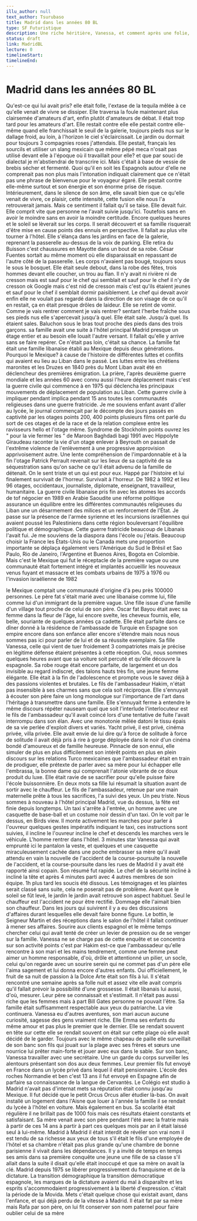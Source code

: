 ```yaml
---
illu_author: null
text_author: Tsurubaso
title: Madrid dans les années 80 BL 
type: SF Futuristique
description: Une riche héritière, Vanessa, et comment après une folie, elle doit rejoindre...
status: draft
link: MadridBL
lecture: 0
timelineStart: 
timelineEnd: 
---
```


# Madrid dans les années 80 BL





Qu'est-ce qui lui avait pris? elle était folle, l'extase de la tequila mêlée à ce qu'elle venait de vivre se dissiper. Elle traversa la foule maintenant plus clairsemée d'amateurs d'art, enfin plutôt d'amateurs de débat. Il était trop tard pour les amateurs d'art. Elle restait contre elle elle pestait contre elle-même quand elle franchissait le seuil de la galerie, toujours pieds nus sur le dallage froid, au loin, à l'horizon le ciel s'éclaircissait. Le jardin ou dormait pour toujours 3 compagnies roses j'attendais. Elle pestait, français les sourcils et utiliser un slang mexicain que même pépé meca n'osait pas utilisé devant elle à l'époque où il travaillait pour elle? et que par souci de dialectal je m'abstiendrai de transcrire ici. Mais c'était à base de vessie de brebis sécher et fermenté. Quoi qu'il en soit les Espagnols autour d'elle ne comprenait pas non plus mais l'intonation indiquait clairement que ce n'était pas une phrase de bienvenue pour le voyageur égaré. Elle pestait contre elle-même surtout et son énergie et son énorme prise de risque. Intérieurement, dans le silence de son âme, elle savait bien que ce qu'elle venait de vivre, ce plaisir, cette intensité, cette fusion elle nous l'a retrouverait jamais. Mais ce sentiment il fallait qu'il se taise. Elle devait fuir. Elle comprit vite que personne ne l'avait suivie jusqu'ici. Toutefois sans en avoir le moindre sans en avoir la moindre certitude. Encore quelques heures et le soleil se lèverait sur les corps. Il serait découvert et sa famille risquerait d'être mise en cause points des ennuis en perspective. Il fallait au plus vite
tourner à l'hôtel. Elle s'élança dans les jardins en face de la galerie, reprenant la passerelle au-dessus de la voix de parking. Elle retira du Buisson c'est chaussures en Mayotte dans un bout de sa robe. César Fuentes sortait au même moment où elle disparaissait en repassant de l'autre côté de la passerelle. Les corps n'avaient pas bougé, toujours sous le sous le bosquet. Elle était seule debout, dans la robe des fêtes, trois hommes devant elle coucher, un trou au flan. Il n'y avait ni rivière ni de cresson mais est sauf pour le chef qui semblait et sauf pour le chef il n'y de cresson ok Google mais c'est nid de cresson mais c'est qu'ils étaient jeunes et sauf pour le chef il semblait dormir paisiblement. Le chef qui devait avoir enfin elle ne voulait pas regardé dans la direction de son visage de ce qu'il en restait, ça en était presque drôles de laideur. Elle se retint de vomir. Comme je vais rentrer comment je vais rentrer? sentant l'herbe fraîche sous ses pieds nus elle s'apercevait jusqu'à quel. Elle était sale. Jusqu'à quel. Ils étaient sales. Baluchon sous le bras tout proche des pieds dans des trois garçons. 
sa famille avait une suite à l'hôtel principal Madrid presque un étage entier et au besoin elle louait l'autre versant. Il fallait qu'elle y arrive sans se faire repérer. Ce n'était pas loin, c'était sa chance. La famille fat était une famille libanaise établi au Mexique depuis deux générations. Pourquoi le Mexique? à cause de l'histoire de différentes luttes et conflits qui avaient eu lieu au Liban dans le passé. Les luttes entre les chrétiens maronites et les Druzes en 1840 près du Mont Liban avait été en déclencheur des premières émigration. La prière, l'après deuxième guerre mondiale et les années 60 avec connu aussi l'heure déplacement mais c'est la guerre civile qui commence à en 1975 qui déclencha les principaux mouvements de déplacement de population au Liban. Cette guerre civile à impliquer pendant implica pendant 15 ans toutes les communautés religieuses dans une guerre fratricide. Je me souviens enfant avant d'aller au lycée, le journal commençait par le décompte des jours passés en captivité par les otages points 200, 400 points plusieurs films ont parlé du sort de ces otages et de la race et de la relation complexe entre les ravisseurs hello et l'otage même. Syndrome de Stockholm points ouvrez les " pour la vie fermer les " de Maroon Baghdadi bagi 1991 avec Hippolyte Giraudeau raconter la vie d'un otage enlever à Beyrouth on passait de l'extrême violence de l'enlèvement à une progressive approvision apprivoisement
autre. Une lente compréhension de l'impardonnable et à la fin l'otage Patrick Perrault revenait sur les lieux de sa captivité de sa séquestration sans qu'on sache ce qu'il était advenu de la famille de détenait. On le sent triste et un qui est pour eux. Happé par l'histoire et lui finalement survivait de l'horreur. Survivait à l'horreur. De 1982 à 1992 et lieu 96 otages, occidentaux, journaliste, diplomate, enseignant, travailleur, humanitaire. La guerre civile libanaise pris fin avec les atomes les accords de tof négocier en 1989 en Arabie Saoudite une réforme politique assurance un équilibre entre les différentes communautés religieuses du Liban une un désarmement des milices et un renforcement de l'État. Je passe sur la présence de l'armée syrienne et les incursions israéliennes qui avaient poussé les Palestiniens dans cette région bouleversant l'équilibre politique et démographique. Cette guerre fratricide beaucoup de Libanais l'avait fui. Je me souviens de la diaspora dans l'école ou j'étais. Beaucoup choisir la France les États-Unis ou le Canada mets une proportion importante se déplaça également vers l'Amérique du Sud le Brésil et Sao Paulo, Rio de Janeiro, l'Argentine et Buenos Aires, Bogota en Colombie. Mais c'est le Mexique qui fut le réceptacle de la première vague ou une communauté
était fortement intégré et implantés accueillir les nouveaux venus fuyant et massacre et les combats urbains de 1975 à 1976 ou l'invasion israélienne de 1982

le Mexique comptait une communauté d'origine d'à peu près 100000 personnes. Le père fat s'était marié avec une libanaise comme lui, fille comme lui d'un immigrant de la première vague. Une fille issue d'une famille d'un village tout proche de celui de son père. Oscar fat Bayou était avec sa femme dans la fleur de l'âge, lui encore svelte, les cheveux fournis, elle, belle, souriante de quelques années ça cadette. Elle était parfaite dans ce dîner donné à la résidence de l'ambassade de Turquie en Espagne son empire encore dans son enfance aller encore s'étendre mais nous nous sommes pas ici pour parler de lui et de sa réussite exemplaire. Sa fille Vanessa, celle qui vient de tuer froidement 3 compatriotes mais je précise en légitime défense étaient présentes à cette réception. Oui, nous sommes quelques heures avant que sa voiture soit percuté et qu'elle découvre la espagnole. Sa robe rouge était encore parfaite, de largement et un dos invisible au regard indiscret, des talons hauts très fin, une jeune femme élégante. Elle était à la fin de l'adolescence et prompte vous le savez déjà à des passions violentes et brutales. Le fils de l'ambassadeur Hakim, n'était pas insensible à ses charmes sans que cela soit réciproque. Elle s'ennuyait à écouter son père faire un long monologue sur l'importance de l'art dans l'héritage à transmettre dans une famille. Elle s'ennuyait ferme à entendre le même discours répéter nauseam quel que soit l'interlude l'interlocuteur est le fils de l'ambassadeur qu'il avait coincé lors d'une tentative de fuite l'avait interrompu dans son élan. Avec une monotonie mêlée datoni
le tissu épais de sa vie perlée d'exploit divers et variés. Yacht privé, il est privé, cinéma privée, villa privée. Elle avait envie de lui dire qu'à force de solitude à force de solitude il avait déjà pris à rire à gorge déployée dans le noir d'un cinéma bondé d'amoureux et de famille heureuse. Pinnacle de son ennui, elle simuler de plus en plus difficilement son intérêt points en plus en plein discours sur les relations Turco mexicaines que l'ambassadeur était en train de prodiguer, elle prétexte de parler avec sa mère pour lui échapper elle l'embrassa, la bonne dame qui comprenait l'atonie vibrante de ce doux produit du luxe. Elle était ravie de se sacrifier pour qu'elle puisse faire l'école buissonnière. En deux mots sa fille lui résumait la situation avant de sortir avec le chauffeur. Le fils de l'ambassadeur, retenue par une main maternelle prête à tous les sacrifices, l'a suivi des yeux. Un peu triste. Nous sommes à nouveau à l'hôtel principal Madrid, vue du dessus, la fête est finie depuis longtemps. Un taxi s'arrête à l'entrée, un homme avec une casquette de base-ball et un costume noir dessin d'un taxi. On le voit par le dessus, en Birds view. Il monte activement les marches pour parler à l'ouvreur quelques gestes impératifs indiquant le taxi, ces instructions sont suivies, il incline le l'ouvreur incline le chef et descends les marches vers le véhicule. L'homme rentrer dans l'hôtel. 3 minutes
star Vanessa qui avait emprunté ici le pantalon la veste, et quelques et une casquette miraculeusement cachée dans une poche embrasser sa mère qu'il avait attendu en vain la nouvelle de l'accident de la course-poursuite la nouvelle de l'accident, et la course-poursuite dans les rues de Madrid il y avait été rapporté ainsi copain. Son résumé fut rapide. Le chef de la sécurité incliné à incliné la tête et après 4 minutes parti avec 4 autres membres de son équipe. 1h plus tard les soucis été dissous. Les témoignages et les plaintes serait classé sans suite, cela ne poserait pas de problème. Avant que le soleil se fût levé, le jardin le jardin avait retrouvé son aspect habituel. Seul le chauffeur est l'accident ne pour être rectifié. Dommage elle l'aimait bien son chauffeur. Dans les jours qui suivirent il y a eu des discussions d'affaires durant lesquelles elle devait faire bonne figure. Le bottin, le Seigneur Martin et des réceptions dans le salon de l'hôtel il fallait continuer à mener ses affaires. Sourire aux clients espagnol et le même temps chercher celui qui avait tenté de créer un levier de pression ou de se venger sur la famille. Vanessa ne se charge pas de cette enquête et se concentra sur son activité points c'est par Hakim
est-ce que l'ambassadeur qu'elle rencontre à son mari et les mains tendrement, comme une femme peut aimer un homme responsable, d'où, drôle et attentionné un pilier, un socle, celui qu'on regarde avec un sourire serein qui ne commet pas d'un père elle l'aima sagement et lui donna encore d'autres enfants. Oui officiellement, le fruit de sa nuit de passion à la Dolce Arte était son fils à lui. Il s'était rencontré une semaine après sa folle nuit et assez vite elle avait compris qu'il fallait prévoir la possibilité d'une grossesse. Il était libanais lui aussi, d'où, mesurer. Leur père se connaissait et s'estimait. Il n'était pas aussi riche que les femmes mais à part Bill Gates personne ne pouvait l'être. Sa famille était suffisamment respectable aux yeux du patriarche. La vie continuera. Vanessa eu d'autres aventures, son mari aucun aucune curiosité, sagesse des gens vraiment riche. Elle Emma ses enfants du même amour et pas plus le premier que le dernier. Elle se rendait souvent en tête sur cette elle se rendait souvent on était sur cette plage où elle avait décidé de le garder. Toujours avec le même chapeau de paille elle surveillait de son banc son fils qui jouait sur la plage avec ses frères et sœurs une nourrice lui prêter main-forte et jouer avec eux dans le sable. Sur son banc, Vanessa travailler avec une secrétaire. Une un garde du corps surveiller les alentours présentant son dos aux deux femmes. Leur premier fils fut envoyé en France dans un lycée privé dans lequel il était pensionnaire. L'école des roches Normandie et ben c'est 13 ans il fut envoyé en Espagne
afin de parfaire sa connaissance de la langue de Cervantès. Le Colégio est studio à Madrid n'avait pas d'internat mets sa réputation était connu jusqu'au Mexique. Il fut décidé que le petit Orcus Orcus aller étudier là-bas. On avait installé un logement dans l'Aisne que louer à l'année la famille il se rendait du lycée à l'hôtel en voiture. Mais également en bus. Sa scolarité était régulière il ne brillait pas de 1000 fois mais ces résultats étaient constants et satisfaisant. Sa mère venait avec son père pendant l'été avec la fratrie mais à partir de ces 14 ans à partir à part ces quelques mois par an il était laissé seul à lui-même. Madrid à Madrid il était interdit de révéler son vrai nom il est tendu de sa richesse aux yeux de tous s'il était le fils d'une employée de l'hôtel et sa chambre n'était pas plus grande qu'une chambre de bonne parisienne il vivait dans les dépendances. Il y a invité de temps en temps ses amis dans sa première conquête une jeune une fille de sa classe s'il allait dans la suite il disait qu'elle était inoccupé et que sa mère on avait la clé. Madrid depuis 1975 se libérer progressivement du franquisme et de la dictature. La transition démographique la transition démocratique espagnole, les marques de la dictature avaient du mal à disparaître et les esprits s'accommodaient progressivement à la liberté d'expression. 
c'était la période de la Movida. Mets c'était quelque chose qui existait avant, dans l'enfance, et qui déjà perdu de la vitesse à Madrid. Il était fat par sa mère mais Rafa par son père, on lui fit conserver son nom paternel pour faire oublier celui de sa mère

